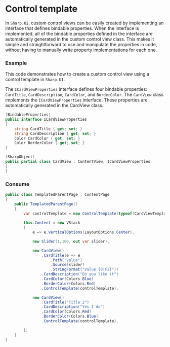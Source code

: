 # Control template

In `Sharp.UI`, custom control views can be easily created by implementing an interface that defines bindable properties. When the interface is implemented, all of the bindable properties defined in the interface are automatically generated in the custom control view class. This makes it simple and straightforward to use and manipulate the properties in code, without having to manually write property implementations for each one.

### Example

This code demonstrates how to create a custom control view using a control template in `Sharp.UI`.

The `ICardViewProperties` interface defines four bindable properties: `CardTitle`, `CardDescription`, `CardColor`, and `BorderColor`. The `CardView` class implements the `ICardViewProperties` interface. These properties are automatically generated in the CardView class.

```cs
[BindableProperties]
public interface ICardViewProperties
{
    string CardTitle { get; set; }
    string CardDescription { get; set; }
    Color CardColor { get; set; }
    Color BorderColor { get; set; }
}

[SharpObject]
public partial class CardView : ContentView, ICardViewProperties
{
}
```

### Consume

```cs
public class TemplatedParentPage : ContentPage
{    
    public TemplatedParentPage()
    {
        var controlTemplate = new ControlTemplate(typeof(CardViewTemplateView));
        
        this.Content = new VStack
        {
            e => e.VerticalOptions(LayoutOptions.Center),

            new Slider(1,100, out var slider),

            new CardView()
                .CardTitle(e => e
                    .Path("Value")
                    .Source(slider)
                    .StringFormat("Value {0:F2}"))
                .CardDescription("Do you like it")
                .CardColor(Colors.Blue)
                .BorderColor(Colors.Red)
                .ControlTemplate(controlTemplate),

            new CardView()
                .CardTitle("Title 2")
                .CardDescription("Yes I do")
                .CardColor(Colors.Red)
                .BorderColor(Colors.Blue)
                .ControlTemplate(controlTemplate),

        };
    }
}
```
